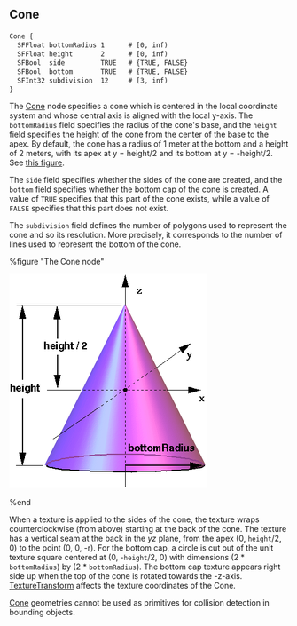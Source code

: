 ## Cone

```
Cone {
  SFFloat bottomRadius 1      # [0, inf)
  SFFloat height       2      # [0, inf)
  SFBool  side         TRUE   # {TRUE, FALSE}
  SFBool  bottom       TRUE   # {TRUE, FALSE}
  SFInt32 subdivision  12     # [3, inf)
}
```

The [Cone](#cone) node specifies a cone which is centered in the local coordinate system and whose central axis is aligned with the local y-axis.
The `bottomRadius` field specifies the radius of the cone's base, and the `height` field specifies the height of the cone from the center of the base to the apex.
By default, the cone has a radius of 1 meter at the bottom and a height of 2 meters, with its apex at y = height/2 and its bottom at y = -height/2.
See [this figure](#the-cone-node).

The `side` field specifies whether the sides of the cone are created, and the `bottom` field specifies whether the bottom cap of the cone is created.
A value of `TRUE` specifies that this part of the cone exists, while a value of `FALSE` specifies that this part does not exist.

The `subdivision` field defines the number of polygons used to represent the cone and so its resolution.
More precisely, it corresponds to the number of lines used to represent the bottom of the cone.

%figure "The Cone node"

![cone.png](images/cone.png)

%end

When a texture is applied to the sides of the cone, the texture wraps counterclockwise (from above) starting at the back of the cone.
The texture has a vertical seam at the back in the *yz* plane, from the apex (0, `height`/2, 0) to the point (0, 0, -r).
For the bottom cap, a circle is cut out of the unit texture square centered at (0, -`height`/2, 0) with dimensions (2 * `bottomRadius`) by (2 * `bottomRadius`).
The bottom cap texture appears right side up when the top of the cone is rotated towards the -z-axis.
[TextureTransform](texturetransform.md) affects the texture coordinates of the Cone.

[Cone](#cone) geometries cannot be used as primitives for collision detection in bounding objects.
